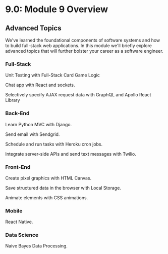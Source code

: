 # 9.0: Module 9 Overview

## **Advanced Topics**

We've learned the foundational components of software systems and how to build full-stack web applications. In this module we'll briefly explore advanced topics that will further bolster your career as a software engineer.

### Full-Stack

Unit Testing with Full-Stack Card Game Logic

Chat app with React and sockets.

Selectively specify AJAX request data with GraphQL and Apollo React Library

### Back-End

Learn Python MVC with Django.

Send email with Sendgrid.

Schedule and run tasks with Heroku cron jobs.

Integrate server-side APIs and send text messages with Twilio.

### Front-End

Create pixel graphics with HTML Canvas.

Save structured data in the browser with Local Storage.

Animate elements with CSS animations.

### Mobile

React Native.

### Data Science

Naive Bayes Data Processing.

